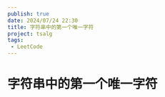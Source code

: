 ```yaml
---
publish: true
date: 2024/07/24 22:30
title: 字符串中的第一个唯一字符
project: tsalg
tags:
 - LeetCode
---
```


# 字符串中的第一个唯一字符
